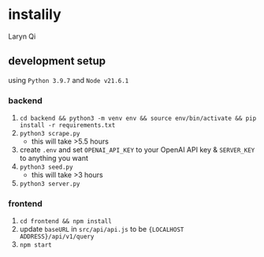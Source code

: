 # instalily
Laryn Qi

## development setup

using `Python 3.9.7` and `Node v21.6.1`

### backend
1. `cd backend && python3 -m venv env && source env/bin/activate && pip install -r requirements.txt`
2. `python3 scrape.py`
    - this will take >5.5 hours
3. create `.env` and set `OPENAI_API_KEY` to your OpenAI API key & `SERVER_KEY` to anything you want
4. `python3 seed.py`
    - this will take >3 hours
5. `python3 server.py`

### frontend
1. `cd frontend && npm install`
2. update `baseURL` in `src/api/api.js` to be `{LOCALHOST ADDRESS}/api/v1/query`
3. `npm start`

